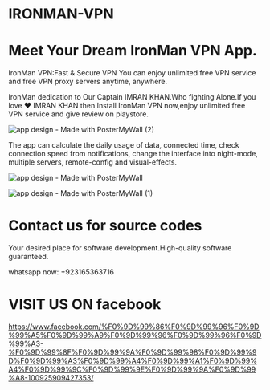 # IRONMAN-VPN
# Meet Your Dream IronMan VPN App.
IronMan VPN:Fast & Secure VPN You can enjoy unlimited free VPN service and free VPN proxy servers anytime, anywhere.

IronMan dedication to Our Captain IMRAN KHAN.Who fighting Alone.If you love ❤️ IMRAN KHAN then Install IronMan VPN now,enjoy unlimited free VPN service and give review on playstore.

![app design - Made with PosterMyWall (2)](https://user-images.githubusercontent.com/112378013/187365174-3edad7e3-01d2-4c2b-a03c-48ab987dc97f.jpg)

The app can calculate the daily usage of data, connected time, check connection speed from notifications, change the interface into night-mode, multiple servers, remote-config and visual-effects.

![app design - Made with PosterMyWall](https://user-images.githubusercontent.com/112378013/187368344-58faa7d4-87c6-4d88-a49e-445f95cb64ec.jpg)

![app design - Made with PosterMyWall (1)](https://user-images.githubusercontent.com/112378013/187369003-16219a49-6e4d-485f-adb1-9029c8c7865e.jpg)

# Contact us for source codes
Your desired place for software development.High-quality software guaranteed.

whatsapp now: +923165363716

# VISIT US ON facebook

https://www.facebook.com/%F0%9D%99%86%F0%9D%99%96%F0%9D%99%A5%F0%9D%99%A9%F0%9D%99%96%F0%9D%99%96%F0%9D%99%A3-%F0%9D%99%8F%F0%9D%99%9A%F0%9D%99%98%F0%9D%99%9D%F0%9D%99%A3%F0%9D%99%A4%F0%9D%99%A1%F0%9D%99%A4%F0%9D%99%9C%F0%9D%99%9E%F0%9D%99%9A%F0%9D%99%A8-100925909427353/




